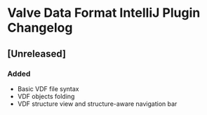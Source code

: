 <!-- Keep a Changelog guide -> https://keepachangelog.com -->

# Valve Data Format IntelliJ Plugin Changelog

## [Unreleased]

### Added
- Basic VDF file syntax
- VDF objects folding
- VDF structure view and structure-aware navigation bar
